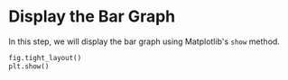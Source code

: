 # Display the Bar Graph

In this step, we will display the bar graph using Matplotlib's `show` method.

```python
fig.tight_layout()
plt.show()
```
